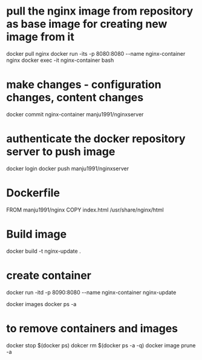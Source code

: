 # pull the nginx image from repository as base image for creating new image from it 
docker pull nginx 
docker run -its -p 8080:8080 --name nginx-container nginx
docker exec -it nginx-container bash 

# make changes - configuration changes, content changes 
docker commit nginx-container manju1991/nginxserver

# authenticate the docker repository server to push image 
docker login
docker push manju1991/nginxserver 

# Dockerfile 
FROM manju1991/nginx
COPY index.html /usr/share/nginx/html

# Build image 
docker build -t nginx-update .

# create container 
docker run -itd -p 8090:8080 --name nginx-container nginx-update

docker images 
docker ps -a 

# to remove containers and images 
docker stop $(docker ps)
dokcer rm $(docker ps -a -q)
docker image prune -a
